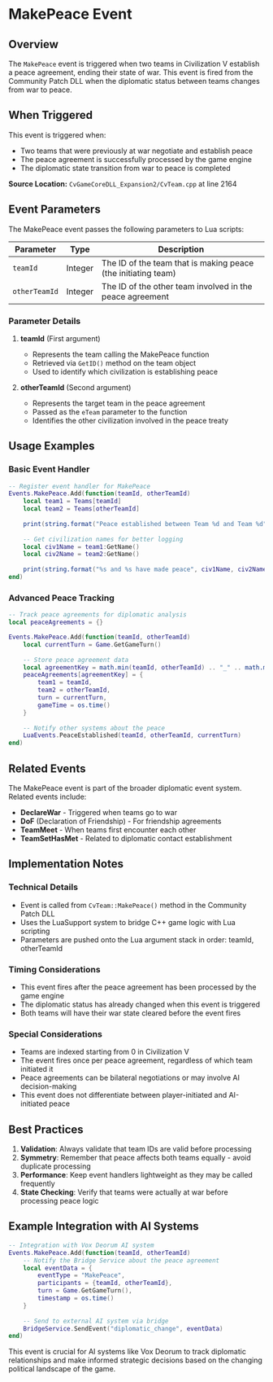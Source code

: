 # MakePeace Event

## Overview

The `MakePeace` event is triggered when two teams in Civilization V establish a peace agreement, ending their state of war. This event is fired from the Community Patch DLL when the diplomatic status between teams changes from war to peace.

## When Triggered

This event is triggered when:
- Two teams that were previously at war negotiate and establish peace
- The peace agreement is successfully processed by the game engine
- The diplomatic state transition from war to peace is completed

**Source Location:** `CvGameCoreDLL_Expansion2/CvTeam.cpp` at line 2164

## Event Parameters

The MakePeace event passes the following parameters to Lua scripts:

| Parameter | Type | Description |
|-----------|------|-------------|
| `teamId` | Integer | The ID of the team that is making peace (the initiating team) |
| `otherTeamId` | Integer | The ID of the other team involved in the peace agreement |

### Parameter Details

1. **teamId** (First argument)
   - Represents the team calling the MakePeace function
   - Retrieved via `GetID()` method on the team object
   - Used to identify which civilization is establishing peace

2. **otherTeamId** (Second argument)  
   - Represents the target team in the peace agreement
   - Passed as the `eTeam` parameter to the function
   - Identifies the other civilization involved in the peace treaty

## Usage Examples

### Basic Event Handler

```lua
-- Register event handler for MakePeace
Events.MakePeace.Add(function(teamId, otherTeamId)
    local team1 = Teams[teamId]
    local team2 = Teams[otherTeamId]
    
    print(string.format("Peace established between Team %d and Team %d", teamId, otherTeamId))
    
    -- Get civilization names for better logging
    local civ1Name = team1:GetName()
    local civ2Name = team2:GetName()
    
    print(string.format("%s and %s have made peace", civ1Name, civ2Name))
end)
```

### Advanced Peace Tracking

```lua
-- Track peace agreements for diplomatic analysis
local peaceAgreements = {}

Events.MakePeace.Add(function(teamId, otherTeamId)
    local currentTurn = Game.GetGameTurn()
    
    -- Store peace agreement data
    local agreementKey = math.min(teamId, otherTeamId) .. "_" .. math.max(teamId, otherTeamId)
    peaceAgreements[agreementKey] = {
        team1 = teamId,
        team2 = otherTeamId,
        turn = currentTurn,
        gameTime = os.time()
    }
    
    -- Notify other systems about the peace
    LuaEvents.PeaceEstablished(teamId, otherTeamId, currentTurn)
end)
```

## Related Events

The MakePeace event is part of the broader diplomatic event system. Related events include:

- **DeclareWar** - Triggered when teams go to war
- **DoF** (Declaration of Friendship) - For friendship agreements
- **TeamMeet** - When teams first encounter each other
- **TeamSetHasMet** - Related to diplomatic contact establishment

## Implementation Notes

### Technical Details
- Event is called from `CvTeam::MakePeace()` method in the Community Patch DLL
- Uses the LuaSupport system to bridge C++ game logic with Lua scripting
- Parameters are pushed onto the Lua argument stack in order: teamId, otherTeamId

### Timing Considerations
- This event fires after the peace agreement has been processed by the game engine
- The diplomatic status has already changed when this event is triggered
- Both teams will have their war state cleared before the event fires

### Special Considerations
- Teams are indexed starting from 0 in Civilization V
- The event fires once per peace agreement, regardless of which team initiated it
- Peace agreements can be bilateral negotiations or may involve AI decision-making
- This event does not differentiate between player-initiated and AI-initiated peace

## Best Practices

1. **Validation**: Always validate that team IDs are valid before processing
2. **Symmetry**: Remember that peace affects both teams equally - avoid duplicate processing
3. **Performance**: Keep event handlers lightweight as they may be called frequently
4. **State Checking**: Verify that teams were actually at war before processing peace logic

## Example Integration with AI Systems

```lua
-- Integration with Vox Deorum AI system
Events.MakePeace.Add(function(teamId, otherTeamId)
    -- Notify the Bridge Service about the peace agreement
    local eventData = {
        eventType = "MakePeace",
        participants = {teamId, otherTeamId},
        turn = Game.GetGameTurn(),
        timestamp = os.time()
    }
    
    -- Send to external AI system via bridge
    BridgeService.SendEvent("diplomatic_change", eventData)
end)
```

This event is crucial for AI systems like Vox Deorum to track diplomatic relationships and make informed strategic decisions based on the changing political landscape of the game.